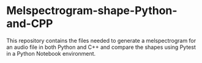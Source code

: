 # Melspectrogram-shape-Python-and-CPP

This repository contains the files needed to generate a melspectrogram for an audio file in both Python and C++ and compare the shapes using Pytest in a Python Notebook environment.